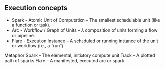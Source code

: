 ## Execution concepts

 - Spark - Atomic Unit of Computation – The smallest schedulable unit (like a function or task).
 - Arc - Workflow / Graph of Units – A composition of units forming a flow or pipeline.
 - Flare - Execution Instance – A scheduled or running instance of the unit or workflow (i.e., a “run”).


Metaphor
Spark – The elemental, initiatory compute unit
Track – A plotted path of sparks
Flare – A manifested, executed arc or spark


